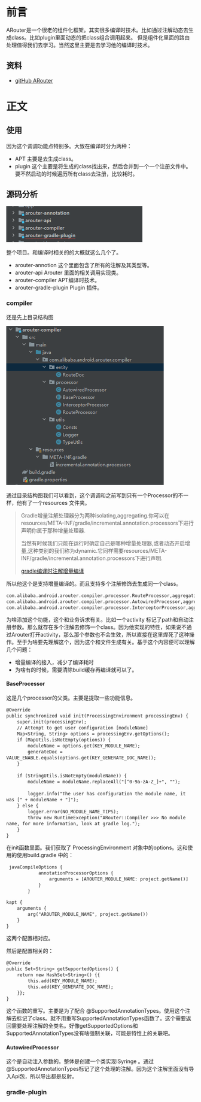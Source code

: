 # 前言
ARouter是一个很老的组件化框架。其实很多编译时技术。比如通过注解动态去生成class。比如plugin里面动态的把class组合调用起来。
但是组件化里面的路由处理值得我们去学习。当然这里主要是去学习他的编译时技术。

## 资料
* [gitHub ARouter](https://github.com/alibaba/ARouter)
# 正文
## 使用
因为这个调调功能点特别多。大致在编译时分为两种：
* APT 主要是去生成class。
* plugin 这个主要是将生成的class找出来，然后合并到一个一个注册文件中。要不然启动的时候遍历所有class去注册，比较耗时。

## 源码分析

![image-20230130151700079](assets/image-20230130151700079.png)

整个项目。和编译时相关的的大概就这么几个了。

* arouter-annotion  这个里面包含了所有的注解及其类型等。
* arouter-api Arouter 里面的相关调用实现类。
* arouter-compiler APT编译时技术。
* arouter-gradle-plugin  Plugin 插件。

### compiler 

还是先上目录结构图

![image-20230130152703566](assets/image-20230130152703566.png)

通过目录结构图我们可以看到，这个调调和之前写到只有一个Processor的不一样，他有了一个resources 文件夹。

> Gradle增量注解处理器分为两种isolating,aggregating.你可以在resources/META-INF/gradle/incremental.annotation.processors下进行声明你属于那种增量处理器.
>
> 当然有时候我们只能在运行时确定自己是哪种增量处理器,或者动态开启增量,这种类别的我们称为dynamic.它同样需要resources/META-INF/gradle/incremental.annotation.processors下进行声明.
>
> [gradle编译时注解增量编译](https://blog.csdn.net/qfanmingyiq/article/details/116300913)

所以他这个是支持增量编译的。而且支持多个注解修饰去生成同一个class。

````
com.alibaba.android.arouter.compiler.processor.RouteProcessor,aggregating
com.alibaba.android.arouter.compiler.processor.AutowiredProcessor,aggregating
com.alibaba.android.arouter.compiler.processor.InterceptorProcessor,aggregating
````

为啥添加这个功能，这个和业务诉求有关。比如一个activity 标记了path和自动注册参数。那么就存在多个注解去修饰一个class。因为他实现的特性，如果说不通过Arouter打开activity，那么那个参数也不会生效，所以直接在这里焊死了这种操作。至于为啥要先理解这个，因为这个和文件生成有关。基于这个内容便可以理解几个问题：

* 增量编译的接入，减少了编译耗时
* 为啥有的时候，需要清除build缓存再编译就可以了。

#### BaseProcessor 

这是几个processor的父类。主要是提取一些功能信息。

```
@Override
public synchronized void init(ProcessingEnvironment processingEnv) {
    super.init(processingEnv);
    // Attempt to get user configuration [moduleName]
    Map<String, String> options = processingEnv.getOptions();
    if (MapUtils.isNotEmpty(options)) {
        moduleName = options.get(KEY_MODULE_NAME);
        generateDoc = VALUE_ENABLE.equals(options.get(KEY_GENERATE_DOC_NAME));
    }

    if (StringUtils.isNotEmpty(moduleName)) {
        moduleName = moduleName.replaceAll("[^0-9a-zA-Z_]+", "");

        logger.info("The user has configuration the module name, it was [" + moduleName + "]");
    } else {
        logger.error(NO_MODULE_NAME_TIPS);
        throw new RuntimeException("ARouter::Compiler >>> No module name, for more information, look at gradle log.");
    }
}
```

在init函数里面。我们获取了 ProcessingEnvironment 对象中的options。这和使用的使用build.gradle 中的：

````
 javaCompileOptions {
            annotationProcessorOptions {
                arguments = [AROUTER_MODULE_NAME: project.getName()]
            }
        }
````

````
kapt {
    arguments {
        arg("AROUTER_MODULE_NAME", project.getName())
    }
}

````

这两个配置相对应。

然后是配置相关的：

```
@Override
public Set<String> getSupportedOptions() {
    return new HashSet<String>() {{
        this.add(KEY_MODULE_NAME);
        this.add(KEY_GENERATE_DOC_NAME);
    }};
}
```

这个函数的重写。主要是为了配合 @SupportedAnnotationTypes。使用这个注解去标记了class。就不用重写SupportedAnnotationTypes函数了。这个需要返回需要处理注解的全类名。好像getSupportedOptions和SupportedAnnotationTypes没有啥强制关联，可能是特性上的关联吧。

 #### AutowiredProcessor 

这个是自动注入参数的。整体是创建一个类实现ISyringe 。通过@SupportedAnnotationTypes标记了这个处理的注解。因为这个注解里面没有导入Api包，所以导出都是反射。

### gradle-plugin

